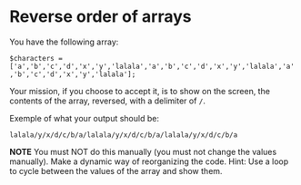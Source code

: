 # Reverse order of arrays

You have the following array:

```$characters = ['a','b','c','d','x','y','lalala','a','b','c','d','x','y','lalala','a','b','c','d','x','y','lalala'];```

Your mission, if you choose to accept it, is to show on the screen, the contents of the array, reversed, with a delimiter of ```/```. 

Exemple of what your output should be:

```lalala/y/x/d/c/b/a/lalala/y/x/d/c/b/a/lalala/y/x/d/c/b/a```

**NOTE** You must NOT do this manually (you must not change the values manually). Make a dynamic way of reorganizing the code. Hint: Use a loop to cycle between the values of the array and show them.
